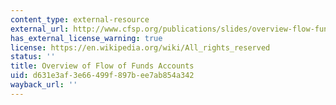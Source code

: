 ```yaml
---
content_type: external-resource
external_url: http://www.cfsp.org/publications/slides/overview-flow-funds-accounts#.Ui144T_hc0k
has_external_license_warning: true
license: https://en.wikipedia.org/wiki/All_rights_reserved
status: ''
title: Overview of Flow of Funds Accounts
uid: d631e3af-3e66-499f-897b-ee7ab854a342
wayback_url: ''
---
```

